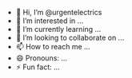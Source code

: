 - 👋 Hi, I’m @urgentelectrics
- 👀 I’m interested in ...
- 🌱 I’m currently learning ...
- 💞️ I’m looking to collaborate on ...
- 📫 How to reach me ...
- 😄 Pronouns: ...
- ⚡ Fun fact: ...

<!---
urgentelectrics/urgentelectrics is a ✨ special ✨ repository because its `README.md` (this file) appears on your GitHub profile.
You can click the Preview link to take a look at your changes.
--->
